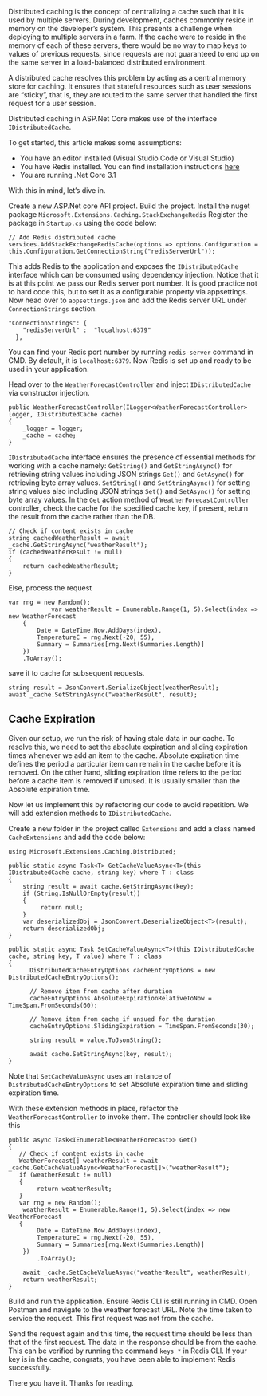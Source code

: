 Distributed caching is the concept of centralizing a cache such that it is used by multiple servers. During development, caches commonly reside in memory on the developer’s system. This presents a challenge when deploying to multiple servers in a farm. If the cache were to reside in the memory of each of these servers, there would be no way to map keys to values of previous requests, since requests are not guaranteed to end up on the same server in a load-balanced distributed environment.

A distributed cache resolves this problem by acting as a central memory store for caching. It ensures that stateful resources such as user sessions are “sticky”, that is, they are routed to the same server that handled the first request for a user session.

Distributed caching in ASP.Net Core makes use of the interface `IDistributedCache`.

To get started, this article makes some assumptions:

- You have an editor installed (Visual Studio Code or Visual Studio)
- You have Redis installed. You can find installation instructions [here](https://chocolatey.org/packages/redis-64/)
- You are running .Net Core 3.1

With this in mind, let’s dive in.

Create a new ASP.Net core API project.
Build the project.
Install the nuget package `Microsoft.Extensions.Caching.StackExchangeRedis`
Register the package in `Startup.cs` using the code below:

```
// Add Redis distributed cache
services.AddStackExchangeRedisCache(options => options.Configuration = this.Configuration.GetConnectionString("redisServerUrl"));

```

This adds Redis to the application and exposes the `IDistributedCache` interface which can be consumed using dependency injection. Notice that it is at this point we pass our Redis server port number. It is good practice not to hard code this, but to set it as a configurable property via appsettings. Now head over to `appsettings.json` and add the Redis server URL under `ConnectionStrings` section.

```
"ConnectionStrings": {
    "redisServerUrl" :  "localhost:6379"
  },
```

You can find your Redis port number by running `redis-server` command in CMD. By default, it is `localhost:6379`. Now Redis is set up and ready to be used in your application.

Head over to the `WeatherForecastController` and inject `IDistributedCache` via constructor injection.

```
public WeatherForecastController(ILogger<WeatherForecastController> logger, IDistributedCache cache)
{
    _logger = logger;
    _cache = cache;
}

```

`IDistributedCache` interface ensures the presence of essential methods for working with a cache namely:
`GetString()` and `GetStringAsync()` for retrieving string values including JSON strings
`Get()` and `GetAsync()` for retrieving byte array values.
`SetString()` and `SetStringAsync()` for setting string values also including JSON strings
`Set()` and `SetAsync()` for setting byte array values.
In the `Get` action method of `WeatherForecastController` controller, check the cache for the specified cache key, if present, return the result from the cache rather than the DB.

```
// Check if content exists in cache
string cachedWeatherResult = await _cache.GetStringAsync("weatherResult");
if (cachedWeatherResult != null)
{
    return cachedWeatherResult;
}
```

Else, process the request

```
var rng = new Random();
            var weatherResult = Enumerable.Range(1, 5).Select(index => new WeatherForecast
    {
        Date = DateTime.Now.AddDays(index),
        TemperatureC = rng.Next(-20, 55),
        Summary = Summaries[rng.Next(Summaries.Length)]
    })
    .ToArray();
```

save it to cache for subsequent requests.

```
string result = JsonConvert.SerializeObject(weatherResult);
await _cache.SetStringAsync("weatherResult", result);
```

## Cache Expiration

Given our setup, we run the risk of having stale data in our cache. To resolve this, we need to set the absolute expiration and sliding expiration times whenever we add an item to the cache.
Absolute expiration time defines the period a particular item can remain in the cache before it is removed. On the other hand, sliding expiration time refers to the period before a cache item is removed if unused. It is usually smaller than the Absolute expiration time.

Now let us implement this by refactoring our code to avoid repetition. We will add extension methods to `IDistributedCache`.

Create a new folder in the project called `Extensions` and add a class named `CacheExtensions` and add the code below:

```
using Microsoft.Extensions.Caching.Distributed;
```

```
public static async Task<T> GetCacheValueAsync<T>(this IDistributedCache cache, string key) where T : class
{
    string result = await cache.GetStringAsync(key);
    if (String.IsNullOrEmpty(result))
    {
         return null;
    }
    var deserializedObj = JsonConvert.DeserializeObject<T>(result);
    return deserializedObj;
}

public static async Task SetCacheValueAsync<T>(this IDistributedCache cache, string key, T value) where T : class
{
      DistributedCacheEntryOptions cacheEntryOptions = new DistributedCacheEntryOptions();

      // Remove item from cache after duration
      cacheEntryOptions.AbsoluteExpirationRelativeToNow = TimeSpan.FromSeconds(60);

      // Remove item from cache if unsued for the duration
      cacheEntryOptions.SlidingExpiration = TimeSpan.FromSeconds(30);

      string result = value.ToJsonString();

      await cache.SetStringAsync(key, result);
}
```

Note that `SetCacheValueAsync` uses an instance of `DistributedCacheEntryOptions` to set Absolute expiration time and sliding expiration time.

With these extension methods in place, refactor the `WeatherForecastController` to invoke them. The controller should look like this

```
public async Task<IEnumerable<WeatherForecast>> Get()
{
   // Check if content exists in cache
   WeatherForecast[] weatherResult = await _cache.GetCacheValueAsync<WeatherForecast[]>("weatherResult");
   if (weatherResult != null)
   {
        return weatherResult;
   }
   var rng = new Random();
    weatherResult = Enumerable.Range(1, 5).Select(index => new WeatherForecast
   {
        Date = DateTime.Now.AddDays(index),
        TemperatureC = rng.Next(-20, 55),
        Summary = Summaries[rng.Next(Summaries.Length)]
    })
        .ToArray();

    await _cache.SetCacheValueAsync("weatherResult", weatherResult);
    return weatherResult;
}
```

Build and run the application. Ensure Redis CLI is still running in CMD. Open Postman and navigate to the weather forecast URL. Note the time taken to service the request. This first request was not from the cache.

Send the request again and this time, the request time should be less than that of the first request. The data in the response should be from the cache. This can be verified by running the command `keys *` in Redis CLI. If your key is in the cache, congrats, you have been able to implement Redis successfully.

There you have it. Thanks for reading.
